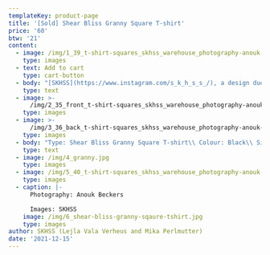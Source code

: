 ```yaml
---
templateKey: product-page
title: '[Sold] Shear Bliss Granny Square T-shirt'
price: '60'
btw: '21'
content:
  - image: /img/1_39_t-shirt-squares_skhss_warehouse_photography-anouk-beckers.jpg
    type: images
  - text: Add to cart
    type: cart-button
  - body: "[SKHSS](https://www.instagram.com/s_k_h_s_s_/), a design duo consisting of Lejla Vala Verheus and Mika Perlmutter, centres around a deep exploration of traditional and contemporary female-driven textile crafts and a feminization of utility wear and objects. Expanding upon the relationship between function and decoration, SKHSS juxtaposes intricate historic techniques such as crochet with modern printing methods. The aim of the project is to reintegrate discarded materials back into daily life. Through prolonging the usage of textile crafts in the medium of fashion, the boundaries between techniques and aesthetics of past-present-future are ultimately blended and blurred. \r\n\n\r\n\nThe work of SKHSS takes the shape of a collection of hand-crafted garments made from thrifted t-shirts and sweatshirts adapted with additional materials and techniques like yarn, reflective heat foil, dyes and bleach. The prints engage with the multiple layers of information retrieved from crochet charts, which both instruct how to crochet and at the same time describe the crochet visually. These charts are intricately coded diagrams that use a universal language of symbols. Through reading (crochet) code, recreating and creating new code, SKHSS traces and builds upon this historic information. To imbue the garment with its history and immortalize all the hands at play, footnotes are placed on the inside of the garments, tracing the origin of the elements on the garment."
    type: text
  - image: >-
      /img/2_35_front_t-shirt-squares_skhss_warehouse_photography-anouk-beckers.jpg
    type: images
  - image: >-
      /img/3_36_back_t-shirt-squares_skhss_warehouse_photography-anouk-beckers.jpg
    type: images
  - body: "Type: Shear Bliss Granny Square T-shirt\\ Colour: Black\\ Size: S\\ Material: 100% cotton\n\nCare instructions:\r Wash 30°C inside out.\r Don’t iron. \rDon’t bleach."
    type: text
  - image: /img/4_granny.jpg
    type: images
  - image: /img/5_40_t-shirt-squares_skhss_warehouse_photography-anouk-beckers.jpg
    type: images
  - caption: |-
      Photography: Anouk Beckers

      Images: SKHSS
    image: /img/6_shear-bliss-granny-sqaure-tshirt.jpg
    type: images
author: SKHSS (Lejla Vala Verheus and Mika Perlmutter)
date: '2021-12-15'
---
```


